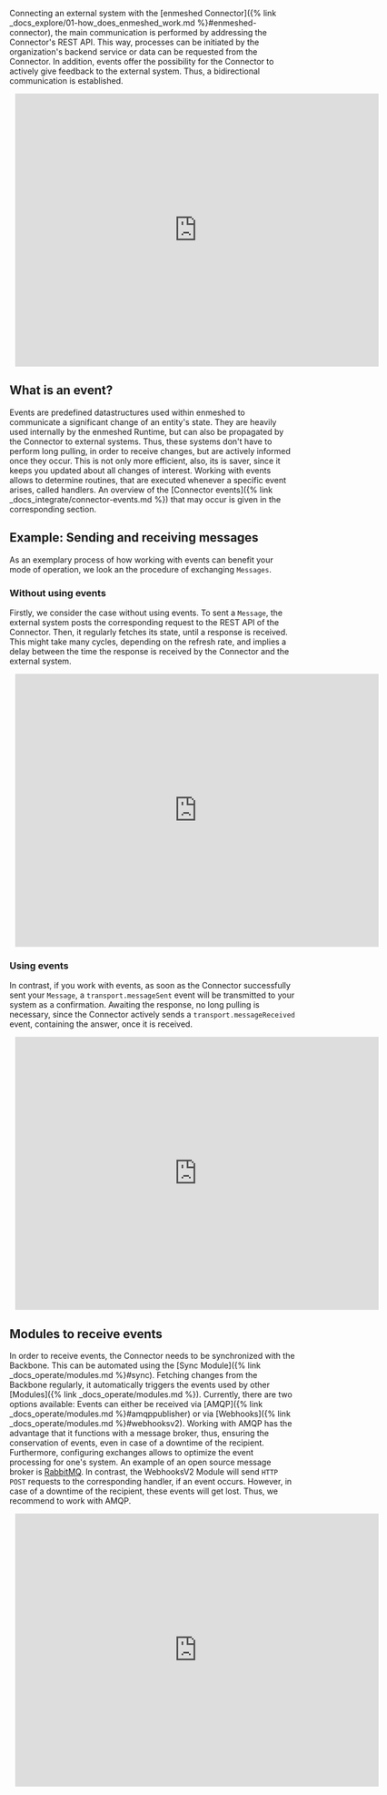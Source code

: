 Connecting an external system with the [enmeshed Connector]({% link _docs_explore/01-how_does_enmeshed_work.md %}#enmeshed-connector), the main communication is performed by addressing the Connector's REST API.
This way, processes can be initiated by the organization's backend service or data can be requested from the Connector.
In addition, events offer the possibility for the Connector to actively give feedback to the external system.
Thus, a bidirectional communication is established.

<div style="width: 640px; height: 480px; margin: 10px; position: relative;"><iframe allowfullscreen frameborder="0" style="width:640px; height:480px" src="https://lucid.app/documents/embedded/9940dd19-73bc-4afc-acf2-72d5d47747ed" id="OvvNQKWFWkgc"></iframe></div>

## What is an event?

Events are predefined datastructures used within enmeshed to communicate a significant change of an entity's state.
They are heavily used internally by the enmeshed Runtime, but can also be propagated by the Connector to external systems.
Thus, these systems don't have to perform long pulling, in order to receive changes, but are actively informed once they occur.
This is not only more efficient, also, its is saver, since it keeps you updated about all changes of interest.
Working with events allows to determine routines, that are executed whenever a specific event arises, called handlers.
An overview of the [Connector events]({% link _docs_integrate/connector-events.md %}) that may occur is given in the corresponding section.

## Example: Sending and receiving messages

As an exemplary process of how working with events can benefit your mode of operation, we look an the procedure of exchanging `Messages`.

### Without using events

Firstly, we consider the case without using events.
To sent a `Message`, the external system posts the corresponding request to the REST API of the Connector.
Then, it regularly fetches its state, until a response is received.
This might take many cycles, depending on the refresh rate, and implies a delay between the time the response is received by the Connector and the external system.

<div style="width: 640px; height: 480px; margin: 10px; position: relative;"><iframe allowfullscreen frameborder="0" style="width:640px; height:480px" src="https://lucid.app/documents/embedded/e4d12a4d-faf5-4133-9ea2-c69a716b1975" id="8vvNLAyZJbL9"></iframe></div>

### Using events

In contrast, if you work with events, as soon as the Connector successfully sent your `Message`, a `transport.messageSent` event will be transmitted to your system as a confirmation.
Awaiting the response, no long pulling is necessary, since the Connector actively sends a `transport.messageReceived` event, containing the answer, once it is received.

<div style="width: 640px; height: 480px; margin: 10px; position: relative;"><iframe allowfullscreen frameborder="0" style="width:640px; height:480px" src="https://lucid.app/documents/embedded/c1e9f677-1e81-4787-9718-4f94f6a16727" id="3wvNo3dv6Zqo"></iframe></div>

## Modules to receive events

In order to receive events, the Connector needs to be synchronized with the Backbone.
This can be automated using the [Sync Module]({% link _docs_operate/modules.md %}#sync).
Fetching changes from the Backbone regularly, it automatically triggers the events used by other [Modules]({% link _docs_operate/modules.md %}).
Currently, there are two options available: Events can either be received via [AMQP]({% link _docs_operate/modules.md %}#amqppublisher) or via [Webhooks]({% link _docs_operate/modules.md %}#webhooksv2).
Working with AMQP has the advantage that it functions with a message broker, thus, ensuring the conservation of events, even in case of a downtime of the recipient.
Furthermore, configuring exchanges allows to optimize the event processing for one's system.
An example of an open source message broker is [RabbitMQ](https://www.rabbitmq.com/).
In contrast, the WebhooksV2 Module will send `HTTP POST` requests to the corresponding handler, if an event occurs.
However, in case of a downtime of the recipient, these events will get lost.
Thus, we recommend to work with AMQP.

<div style="width: 640px; height: 480px; margin: 10px; position: relative;"><iframe allowfullscreen frameborder="0" style="width:640px; height:480px" src="https://lucid.app/documents/embedded/d077ee93-9025-43d6-833e-5ee2f1d966d5" id="bnvNknrH-TUP"></iframe></div>
